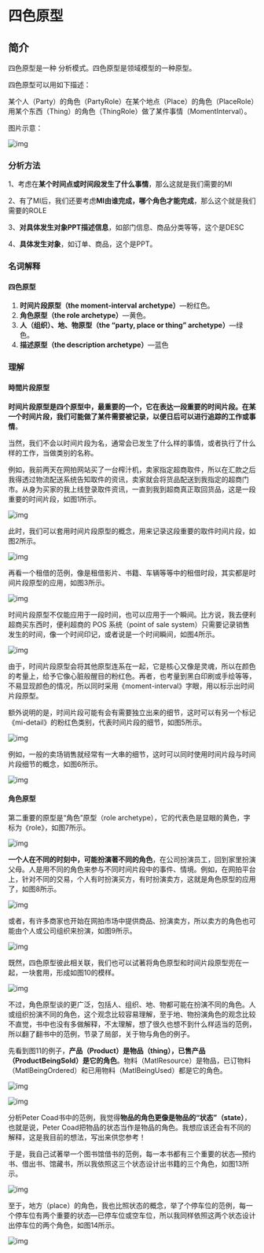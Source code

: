 # 四色原型

## 简介

四色原型是一种 分析模式。四色原型是领域模型的一种原型。

四色原型可以用如下描述：

某个人（Party）的角色（PartyRole）在某个地点（Place）的角色（PlaceRole）用某个东西（Thing）的角色（ThingRole）做了某件事情（MomentInterval）。



图片示意：

![img](四色原型示意图.gif)



### 分析方法

1、考虑在**某个时间点或时间段发生了什么事情**，那么这就是我们需要的MI

2、有了MI后，我们还要考虑**MI由谁完成，哪个角色才能完成**，那么这个就是我们需要的ROLE

3、**对具体发生对象PPT描述信息**，如部门信息、商品分类等等，这个是DESC

4、**具体发生对象**，如订单、商品，这个是PPT。



### 名词解释

#### 四色原型

1. **时间片段原型（the moment-interval archetype）**—粉红色。
2. **角色原型（the role archetype）**—黄色。
3. **人（组织）、地、物原型（the “party, place or thing” archetype）**—绿色。
4. **描述原型（the description archetype）**—蓝色

### 理解

#### 時間片段原型

**时间片段原型是四个原型中，最重要的一个，它在表达一段重要的时间片段。在某一个时间片段，我们可能做了某件需要被记录，以便日后可以进行追踪的工作或事情**。

当然，我们不会以时间片段为名，通常会已发生了什么样的事情，或者执行了什么样的工作，当做类别的名称。

例如，我前两天在网拍网站买了一台榨汁机，卖家指定超商取件，所以在汇款之后我得透过物流配送系统告知取件的资讯，卖家就会将货品配送到我指定的超商门市。从身为买家的我上线登录取件资讯，一直到我到超商真正取回货品，这是一段重要的时间片段，如图1所示。

![img](取件的時間片段.jpg)


此时，我们可以套用时间片段原型的概念，用来记录这段重要的取件时间片段，如图2所示。

![img](取件.jpg)


再看一个租借的范例，像是租借影片、书籍、车辆等等中的租借时段，其实都是时间片段原型的应用，如图3所示。

![img](租借.jpg)


时间片段原型不仅能应用于一段时间，也可以应用于一个瞬间。比方说，我去便利超商买东西时，便利超商的 POS 系统（point of sale system）只需要记录销售发生的时间，像一个时间印记，或者说是一个时间瞬间，如图4所示。

![img](销售.jpg)


由于，时间片段原型会将其他原型连系在一起，它是核心又像是灵魂，所以在颜色的考量上，给予它像心脏般醒目的粉红色。再者，也考量到黑白印刷或手绘等等，不易显现颜色的情况，所以同时采用《moment-interval》字眼，用以标示出时间片段原型。

额外说明的是，时间片段可能有会有需要独立出来的细节，这时可以有另一个标记《mi-detail》的粉红色类别，代表时间片段的细节，如图5所示。

![img](时间片段与细节.jpg)


例如，一般的卖场销售就经常有一大串的细节，这时可以同时使用时间片段与时间片段细节的概念，如图6所示。

![img](销售与细节.jpg)



#### 角色原型

第二重要的原型是“角色”原型（role archetype），它的代表色是显眼的黄色，字标为《role》，如图7所示。

![img](角色原型.jpg)

**一个人在不同的时刻中，可能扮演著不同的角色**，在公司扮演员工，回到家里扮演父母。人是用不同的角色来参与不同时间片段中的事件、情境。例如，在网拍平台上，针对不同的交易，个人有时扮演买方，有时扮演卖方，这就是角色原型的应用了，如图8所示。

![img](买方和卖方都是角色.jpg)


或者，有许多商家也开始在网拍市场中提供商品、扮演卖方，所以卖方的角色也可能由个人或公司组织来扮演，如图9所示。

![img](E:\00justin\03-Note\01-Note\Notes\05-design\四色原型\个人和商家都可扮演买方角色.jpg)


既然，四色原型彼此相关联，我们也可以试著将角色原型和时间片段原型兜在一起，一块套用，形成如图10的模样。

![img](角色原型与时间片原型.jpg)


不过，角色原型谈的更广泛，包括人、组织、地、物都可能在扮演不同的角色。人或组织扮演不同的角色，这个观念比较容易理解，至于地、物扮演角色的观念比较不直觉，书中也没有多做解释，不太理解，想了很久也想不到什么样适当的范例，所以翻了翻书中的范例，节录了局部，关于物与角色的例子。

先看到图11的例子，**产品（Product）是物品（thing），已售产品（ProductBeingSold）是它的角色**。物料（MatlResource）是物品，已订物料（MatlBeingOrdered）和已用物料（MatlBeingUsed）都是它的角色。

![img](产品与已售产品.jpg)

![img](物料、已訂物料與已用物料.jpg)






分析Peter Coad书中的范例，我觉得**物品的角色更像是物品的“状态”（state）**，也就是说，Peter Coad把物品的状态当作是物品的角色。我想应该还会有不同的解释，这是我目前的想法，写出来供您参考！

于是，我自己试著举一个图书馆借书的范例，每一本书都有三个重要的状态—预约书、借出书、馆藏书，所以我依照这三个状态设计出书籍的三个角色，如图13所示。

![img](書籍與其三個角色.jpg)


至于，地方（place）的角色，我也比照状态的概念，举了个停车位的范例，每一个停车位有两个重要的状态—已停车位或空车位，所以我同样依照这两个状态设计出停车位的两个角色，如图14所示。

![img](停車位、已停車位與空車位.jpg)





